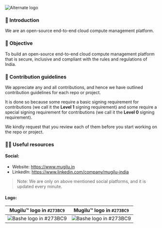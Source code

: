 <picture>
  <source media="(prefers-color-scheme: dark)" srcset="https://github.com/mugilu-india/.github/assets/68323012/a370186b-55fe-4700-9c3f-0a5b4ca1890a">
  <source media="(prefers-color-scheme: light)" srcset="https://github.com/mugilu-india/.github/assets/68323012/a370186b-55fe-4700-9c3f-0a5b4ca1890a">
  <img alt="Alternate logo" src="https://github.com/mugilu-india/.github/assets/68323012/a370186b-55fe-4700-9c3f-0a5b4ca1890a">
</picture>

### 👋 Introduction

We are an open-source end-to-end cloud compute management platform.

### 🎯 Objective

To build an open-source end-to-end cloud compute management platform that is secure, inclusive and compliant with the rules and regulations of India.

### 🌈 Contribution guidelines

We appreciate any and all contributions, and hence we have outlined contribution guidelines for each repo or project.

It is done so because some require a basic signing requirement for contributions (we call it the **Level 1** signing requirement) and some require a special signing requirement for contributions (we call it the **Level 0** signing requirement).

We kindly request that you review each of them before you start working on the repo or project.


### 👩‍💻 Useful resources

#### Social:
  - Website: https://www.mugilu.in
  - LinkedIn: https://www.linkedin.com/company/mugilu-india

> Note: We are only on above mentioned social platforms, and it is updated every minute.

#### Logo:

Mugilu™ logo in `#273BC9` |    Mugilu™ logo in `#273BC9`
:-------------------------: |  :-------------------------:
![ Bashe logo in `#273BC9`](https://github.com/mugilu-india/.github/assets/68323012/500c928c-d1cd-4b68-a7ad-d4a0d71a6ca7) | ![ Bashe logo in `#273BC9`](https://github.com/mugilu-india/.github/assets/68323012/500c928c-d1cd-4b68-a7ad-d4a0d71a6ca7)



